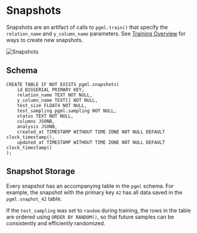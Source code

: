 # Snapshots

Snapshots are an artifact of calls to `pgml.train()` that specify the `relation_name` and `y_column_name` parameters. See [Training Overview](/docs/guides/training/overview/) for ways to create new snapshots.

![Snapshots](/static/images/dashboard/snapshot.png)

## Schema

```postgresql
CREATE TABLE IF NOT EXISTS pgml.snapshots(
	id BIGSERIAL PRIMARY KEY,
	relation_name TEXT NOT NULL,
	y_column_name TEXT[] NOT NULL,
	test_size FLOAT4 NOT NULL,
	test_sampling pgml.sampling NOT NULL,
	status TEXT NOT NULL,
	columns JSONB,
	analysis JSONB,
	created_at TIMESTAMP WITHOUT TIME ZONE NOT NULL DEFAULT clock_timestamp(),
	updated_at TIMESTAMP WITHOUT TIME ZONE NOT NULL DEFAULT clock_timestamp()
);
```

## Snapshot Storage

Every snapshot has an accompanying table in the `pgml` schema. For example, the snapshot with the primary key `42` has all data saved in the `pgml.snaphot_42` table.

If the `test_sampling` was set to `random` during training, the rows in the table are ordered using `ORDER BY RANDOM()`, so that future samples can be consistently and efficiently randomized.
